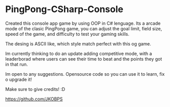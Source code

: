 ﻿# PingPong-CSharp-Console
Created this console app game by using OOP in C# lenguage.
Its a arcade mode of the clasic PingPong game,
you can adjust the goal limit, field size,
speed of the game, and difficulty to test
your gaming skills.

The desing is ASCII like, which style match perfect
with this og game.

Im currently thinking to do an update adding competitive mode,
with a leaderborad where users can see their time to beat
and the points they got in that run.

Im open to any suggestions.
Opensource code so you can use it to learn, fix o upgrade it!

Make sure to give credits! :D

https://github.com/JKOBPS
